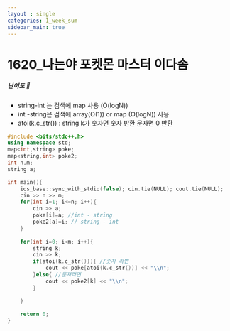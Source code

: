 ```yaml
---
layout : single
categories: 1_week_sum
sidebar_main: true
---
```


# 1620_나는야 포켓몬 마스터 이다솜

##### 난이도 🔴

- string-int 는 검색에 map 사용 (O(logN))
- int -string은 검색에 array(O(1)) or map (O(logN)) 사용
- atoi(k.c_str()) : string k가 숫자면 숫자 반환 문자면 0 반환

```cpp
#include <bits/stdc++.h>
using namespace std;
map<int,string> poke;
map<string,int> poke2;
int n,m;
string a;

int main(){
	ios_base::sync_with_stdio(false); cin.tie(NULL); cout.tie(NULL);
	cin >> n >> m;
	for(int i=1; i<=n; i++){
		cin >> a;
		poke[i]=a; //int - string
		poke2[a]=i; // string - int
	}
	
	for(int i=0; i<m; i++){
		string k;
		cin >> k;
		if(atoi(k.c_str())){ //숫자 라면
			cout << poke[atoi(k.c_str())] << "\\n";
		}else{ //문자라면  
			cout << poke2[k] << "\\n";
		}
		
	}
	
	return 0;
}
```